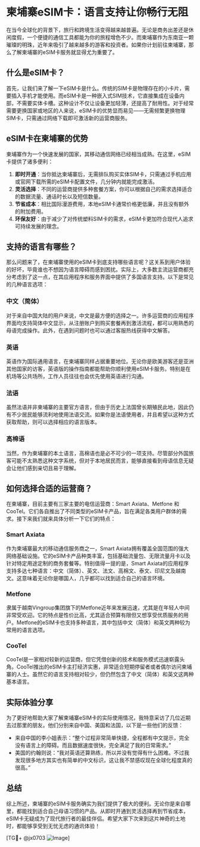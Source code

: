 # 柬埔寨eSIM卡：语言支持让你畅行无阻

在当今全球化的背景下，旅行和跨境生活变得越来越普遍。无论是商务出差还是休闲度假，一个便捷的通信工具都能为你的旅程增色不少。而柬埔寨作为东南亚一颗璀璨的明珠，近年来吸引了越来越多的游客和投资者。如果你计划前往柬埔寨，那么了解柬埔寨的eSIM卡服务就显得尤为重要了。

## 什么是eSIM卡？

首先，让我们来了解一下eSIM卡是什么。传统的SIM卡是物理存在的小卡片，需要插入手机才能使用。而eSIM卡是一种嵌入式SIM技术，它直接集成在设备内部，不需要实体卡槽。这种设计不仅让设备更加轻薄，还提高了耐用性。对于经常需要更换国家或地区的人来说，eSIM卡的优势显而易见——无需频繁更换物理SIM卡，只需通过网络下载即可激活新的运营商服务。

## eSIM卡在柬埔寨的优势

柬埔寨作为一个快速发展的国家，其移动通信网络已经相当成熟。在这里，eSIM卡提供了诸多便利：

1. **即时开通**：当你抵达柬埔寨后，无需排队购买实体SIM卡，只需通过手机应用或官网下载所需的eSIM卡配置文件，几分钟内就能完成激活。
2. **灵活选择**：不同的运营商提供多种套餐方案，你可以根据自己的需求选择适合的数据流量、通话时长以及短信数量。
3. **节省成本**：相比国际漫游费用，本地eSIM卡通常价格更低廉，并且没有额外的附加费用。
4. **环保友好**：由于减少了对传统塑料SIM卡的需求，eSIM卡更加符合现代人追求可持续发展的理念。

## 支持的语言有哪些？

那么问题来了，在柬埔寨使用的eSIM卡到底支持哪些语言呢？这关系到用户体验的好坏，毕竟谁也不想因为语言障碍而感到困扰。实际上，大多数主流运营商都充分考虑到了这一点，在其应用程序和服务界面中提供了多国语言支持。以下是常见的几种语言选项：

### 中文（简体）
对于来自中国大陆的用户来说，中文是最方便的选择之一。许多运营商的应用程序界面均支持简体中文显示，从注册账户到购买套餐再到激活流程，都可以用熟悉的母语完成操作。此外，在遇到问题时也可以通过客服热线获得中文解答。

### 英语
英语作为国际通用语言，在柬埔寨同样占据重要地位。无论你是欧美游客还是亚洲其他国家的访客，英语版的操作指南都能帮助你顺利使用eSIM卡服务。特别是在机场等公共场所，工作人员往往也会优先使用英语进行沟通。

### 法语
虽然法语并非柬埔寨的主要官方语言，但由于历史上法国曾长期殖民此地，因此仍有不少居民能够流利地使用法语交流。如果你是法语使用者，并且希望以这种方式获取帮助，则可以选择相应的语言版本。

### 高棉语
当然，作为柬埔寨的本土语言，高棉语也是必不可少的一项支持。尽管部分外国旅客可能不太熟悉这种文字系统，但对于本地居民而言，能够直接看到母语信息无疑会让他们感到亲切且易于理解。

## 如何选择合适的运营商？

在柬埔寨，目前主要有三家主要的电信运营商：Smart Axiata、Metfone 和 CooTel。它们各自推出了不同类型的eSIM卡产品，旨在满足各类用户群体的需求。接下来我们就来具体分析一下它们的特点：

### Smart Axiata
作为柬埔寨最大的移动通信服务商之一，Smart Axiata拥有覆盖全国范围的强大网络基础设施。它的eSIM卡产品种类丰富，包括基础流量包、无限流量月卡以及针对特定用途定制的商务套餐等。特别值得一提的是，Smart Axiata的应用程序支持多达七种语言：中文（简体）、英文、法文、高棉文、泰文、印尼文及越南文。这意味着无论你是哪国人，几乎都可以找到适合自己的语言环境。

### Metfone
隶属于越南Vingroup集团旗下的Metfone近年来发展迅速，尤其是在年轻人中间非常受欢迎。它的特点是性价比高，尤其适合预算有限但又想享受优质服务的用户。Metfone的eSIM卡也支持多种语言，其中包括中文（简体）和英文两种较为常用的语言选项。

### CooTel
CooTel是一家相对较新的运营商，但它凭借创新的技术和服务模式迅速崭露头角。CooTel推出的eSIM卡主打经济实惠，非常适合短期停留者或者偶尔访问柬埔寨的人士。虽然它的语言支持相对较少，但仍然包含了中文（简体）和英文这两种基本语言。

## 实际体验分享

为了更好地帮助大家了解柬埔寨eSIM卡的实际使用情况，我特意采访了几位近期去过那里的朋友。他们分别来自中国、美国和法国，以下是一些他们的反馈：

- 来自中国的李小姐表示：“整个过程非常简单快捷，全程都有中文提示，完全没有语言上的障碍。而且数据速度很快，完全满足了我的日常需求。”
- 美国的约翰则说：“我对英语还算熟练，所以并没有觉得有什么困难。不过我发现很多地方其实也有简单的中文标识，这让我不禁感叹现在全球化程度真的很高。”

## 总结

综上所述，柬埔寨的eSIM卡服务确实为我们提供了极大的便利。无论你是来自哪里，都能找到适合自己母语习惯的产品。从即时开通到灵活选择再到节省成本，eSIM卡无疑成为了现代旅行者的最佳伴侣。希望大家下次来到这片神奇的土地时，都能够享受到无忧无虑的通讯体验！

[TG💪+ @jx0703 ![Image](https://github.com/user-attachments/assets/dbca1d08-cadb-493c-b0ec-ad6f7a83f270)]